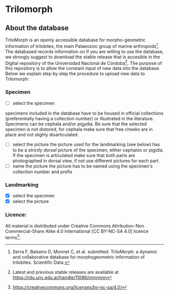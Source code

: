 # Trilomorph
## About the database
TriloMorph is an openly accessible database for morpho-geometric information of trilobites, the main Palaeozoic group of marine arthropods[^1]. The databased records information on If you are willing to use the database, we strongly suggest to download the stable release that is accesible in the Digital repository of the Universidad Nacional de Córdoba[^2].
The purpose of this repository is to allow the constant input of new data into the database. Below we explain step by step the procedure to upload new data to Trilomorph:

### Specimen
- [ ] select the specimen

specimens included in the database have to be housed in official collections (preferentially having a collection number) or illustrated in the literature. Specimens can be cephala and/or pigydia. Be sure that the selected specimen is not distored, for cephala make sure that free cheeks are in place and not slighly disarticulated.
- [ ] select the picture
the picture used for the landmarking (see below) has to be a *strictly dorsal* picture of the specimen, either cephalon or pigidia. If the specimen is articulated make sure that both parts are photographed in dorsal view, if not use different pictures for each part.
- [ ] name the picture
the picture has to be named using the specimen's collection number and prefix

### Landmarking
- [X] select the specimen
- [X] select the picture

### Licence:
All material is distributed under Creative Commons Attribution-Non Commercial-Share Alike 4.0 International [CC BY-NC-SA 4.0] licence terms[^N]. 

<!-- References -->
[^1]: Serra F, Balseiro D, Monnet C, et al. submitted. TriloMorph: a dynamic and collaborative database for morphogeometric information of trilobites. Scientific Data.
[^2]: Latest and previous stable releases are available at https://rdu.unc.edu.ar/handle/11086/nnnnnnn

[^N]: https://creativecommons.org/licenses/by-nc-sa/4.0/
